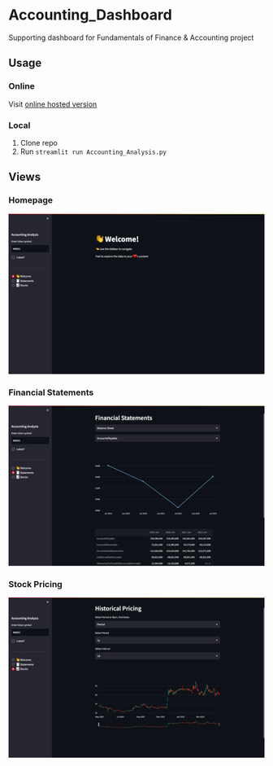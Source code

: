 # Accounting_Dashboard

Supporting dashboard for Fundamentals of Finance & Accounting project

## Usage

### Online

Visit [online hosted version](https://ffa-project.streamlit.app/)

### Local

1. Clone repo
2. Run `streamlit run Accounting_Analysis.py`


## Views

### Homepage

![homepage](./assets/homepage.png)

### Financial Statements

![financial_statements](./assets/financial_statements.png)

### Stock Pricing

![stock_pricing](./assets/stock_pricing.png)

